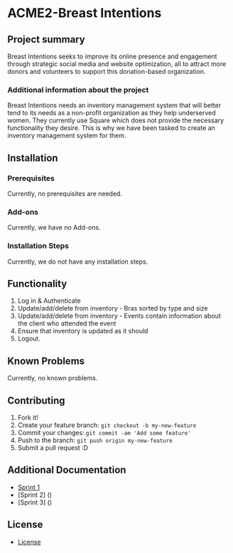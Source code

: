 # ACME2-Breast Intentions

## Project summary

Breast Intentions seeks to improve its online presence and engagement through strategic social media and website optimization, all to attract more donors and volunteers to support this donation-based organization.

### Additional information about the project

Breast Intentions needs an inventory management system that will better tend to its needs as a non-profit organization as they help underserved women. They currently use Square which does not provide the necessary functionality they desire. This is why we have been tasked to create an inventory management system for them.

## Installation

### Prerequisites

Currently, no prerequisites are needed.

### Add-ons

Currently, we have no Add-ons.

### Installation Steps

Currently, we do not have any installation steps.

## Functionality

1. Log in & Authenticate
2. Update/add/delete from inventory - Bras sorted by type and size
3. Update/add/delete from inventory - Events contain information about the client who attended the event
4. Ensure that inventory is updated as it should
5. Logout.

## Known Problems

Currently, no known problems.

## Contributing

1. Fork it!
2. Create your feature branch: `git checkout -b my-new-feature`
3. Commit your changes: `git commit -am 'Add some feature'`
4. Push to the branch: `git push origin my-new-feature`
5. Submit a pull request :D

## Additional Documentation

- [Sprint 1](https://github.com/JoshnaPR/ACME2-BI/blob/main/Sprint%201/Sprint1Report.md)
- [Sprint 2] ()
- [Sprint 3] ()

## License

- [License](https://github.com/JoshnaPR/ACME2-BI/blob/main/LICENSE.txt)
